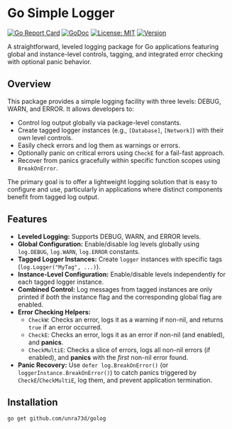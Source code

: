 # Go Simple Logger

[![Go Report Card](https://goreportcard.com/badge/github.com/unra73d/golog)](https://goreportcard.com/report/github.com/unra73d/golog)
[![GoDoc](https://godoc.org/github.com/unra73d/golog?status.svg)](https://godoc.org/github.com/unra73d/golog)
[![License: MIT](https://img.shields.io/badge/License-MIT-yellow.svg)](https://opensource.org/licenses/MIT)
[![Version](https://img.shields.io/badge/version-1.0.2-blue)](https://github.com/unra73d/golog/releases/tag/v1.0.2)

A straightforward, leveled logging package for Go applications featuring global and instance-level controls, tagging, and integrated error checking with optional panic behavior.

## Overview

This package provides a simple logging facility with three levels: DEBUG, WARN, and ERROR. It allows developers to:

*   Control log output globally via package-level constants.
*   Create tagged logger instances (e.g., `[Database]`, `[Network]`) with their own level controls.
*   Easily check errors and log them as warnings or errors.
*   Optionally panic on critical errors using `CheckE` for a fail-fast approach.
*   Recover from panics gracefully within specific function scopes using `BreakOnError`.

The primary goal is to offer a lightweight logging solution that is easy to configure and use, particularly in applications where distinct components benefit from tagged log output.

## Features

*   **Leveled Logging:** Supports DEBUG, WARN, and ERROR levels.
*   **Global Configuration:** Enable/disable log levels globally using `log.DEBUG`, `log.WARN`, `log.ERROR` constants.
*   **Tagged Logger Instances:** Create `logger` instances with specific tags (`log.Logger("MyTag", ...)`).
*   **Instance-Level Configuration:** Enable/disable levels independently for each tagged logger instance.
*   **Combined Control:** Log messages from tagged instances are only printed if *both* the instance flag and the corresponding global flag are enabled.
*   **Error Checking Helpers:**
    *   `CheckW`: Checks an error, logs it as a warning if non-nil, and returns `true` if an error occurred.
    *   `CheckE`: Checks an error, logs it as an error if non-nil (and enabled), and **panics**.
    *   `CheckMultiE`: Checks a slice of errors, logs all non-nil errors (if enabled), and **panics** with the *first* non-nil error found.
*   **Panic Recovery:** Use `defer log.BreakOnError()` (or `loggerInstance.BreakOnError()`) to catch panics triggered by `CheckE`/`CheckMultiE`, log them, and prevent application termination.

## Installation

```bash
go get github.com/unra73d/golog
